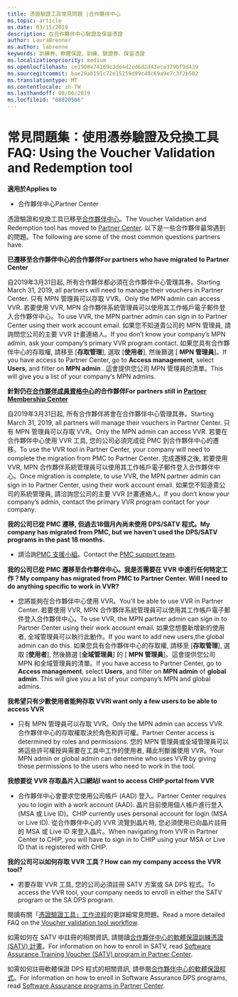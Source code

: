 ```yaml
---
title: 憑證驗證工具常見問題 |合作夥伴中心
ms.topic: article
ms.date: 03/15/2019
description: 在合作夥伴中心驗證及保留憑證
author: LauraBrenner
ms.author: labrenne
keywords: 訓練券、軟體保證、訓練、驗證券、保留憑證
ms.localizationpriority: medium
ms.openlocfilehash: ce1908e74169c3de4d2cd6d2d43ece379bf9d439
ms.sourcegitcommit: bae29ab191c72e15259d99c40c69a9e7c3f2b502
ms.translationtype: MT
ms.contentlocale: zh-TW
ms.lasthandoff: 08/06/2019
ms.locfileid: "68820506"
---
```

# <a name="faq-using-the-voucher-validation-and-redemption-tool"></a><span data-ttu-id="7a687-104">常見問題集：使用憑券驗證及兌換工具</span><span class="sxs-lookup"><span data-stu-id="7a687-104">FAQ: Using the Voucher Validation and Redemption tool</span></span> 

<span data-ttu-id="7a687-105">**適用於**</span><span class="sxs-lookup"><span data-stu-id="7a687-105">**Applies to**</span></span>

- <span data-ttu-id="7a687-106">合作夥伴中心</span><span class="sxs-lookup"><span data-stu-id="7a687-106">Partner Center</span></span>

<span data-ttu-id="7a687-107">憑證驗證和兌換工具已移至[合作夥伴中心](https://partner.microsoft.com/pcv/dashboard/overview)。</span><span class="sxs-lookup"><span data-stu-id="7a687-107">The Voucher Validation and Redemption tool has moved to [Partner Center](https://partner.microsoft.com/pcv/dashboard/overview).</span></span> <span data-ttu-id="7a687-108">以下是一些合作夥伴最常遇到的問題。</span><span class="sxs-lookup"><span data-stu-id="7a687-108">The following are some of the most common questions partners have.</span></span> 

<span data-ttu-id="7a687-109">**已遷移至合作夥伴中心的合作夥伴**</span><span class="sxs-lookup"><span data-stu-id="7a687-109">**For partners who have migrated to Partner Center**</span></span>

 <span data-ttu-id="7a687-110">自2019年3月31日起, 所有合作夥伴都必須在合作夥伴中心管理其券。</span><span class="sxs-lookup"><span data-stu-id="7a687-110">Starting March 31, 2019, all partners will need to manage their vouchers in Partner Center.</span></span> <span data-ttu-id="7a687-111">只有 MPN 管理員可以存取 VVR。</span><span class="sxs-lookup"><span data-stu-id="7a687-111">Only the MPN admin can access VVR.</span></span> <span data-ttu-id="7a687-112">若要使用 VVR, MPN 合作夥伴系統管理員可以使用其工作帳戶電子郵件登入合作夥伴中心。</span><span class="sxs-lookup"><span data-stu-id="7a687-112">To use VVR, the MPN partner admin can sign in to Partner Center using their work account email.</span></span> <span data-ttu-id="7a687-113">如果您不知道貴公司的 MPN 管理員, 請詢問您公司的主要 VVR 計畫連絡人。</span><span class="sxs-lookup"><span data-stu-id="7a687-113">If you don’t know your company’s MPN admin, ask your company’s primary VVR program contact.</span></span>  <span data-ttu-id="7a687-114">如果您具有合作夥伴中心的存取權, 請移至 [**存取管理**], 選取 [**使用者**], 然後篩選 [ **MPN 管理員**]。</span><span class="sxs-lookup"><span data-stu-id="7a687-114">If you have access to Partner Center, go to **Access management**, select **Users**, and filter on **MPN admin** .</span></span> <span data-ttu-id="7a687-115">這會提供您公司 MPN 管理員的清單。</span><span class="sxs-lookup"><span data-stu-id="7a687-115">This will give you a list of your company’s MPN admins.</span></span>  

<span data-ttu-id="7a687-116">**針對仍在[合作夥伴成員資格中心](https://partner.microsoft.com/)的合作夥伴**</span><span class="sxs-lookup"><span data-stu-id="7a687-116">**For partners still in [Partner Membership Center](https://partner.microsoft.com/)**</span></span>

<span data-ttu-id="7a687-117">自2019年3月31日起, 所有合作夥伴將會在合作夥伴中心管理其券。</span><span class="sxs-lookup"><span data-stu-id="7a687-117">Starting March 31, 2019, all partners will manage their vouchers in Partner Center.</span></span> <span data-ttu-id="7a687-118">只有 MPN 管理員可以存取 VVR。</span><span class="sxs-lookup"><span data-stu-id="7a687-118">Only the MPN admin can access VVR.</span></span> <span data-ttu-id="7a687-119">若要在合作夥伴中心使用 VVR 工具, 您的公司必須完成從 PMC 到合作夥伴中心的遷移。</span><span class="sxs-lookup"><span data-stu-id="7a687-119">To use the VVR tool in Partner Center, your company will need to complete the migration from PMC to Partner Center.</span></span> <span data-ttu-id="7a687-120">完成遷移之後, 若要使用 VVR, MPN 合作夥伴系統管理員可以使用其工作帳戶電子郵件登入合作夥伴中心。</span><span class="sxs-lookup"><span data-stu-id="7a687-120">Once migration is complete, to use VVR, the MPN partner admin can sign in to Partner Center, using their work account email.</span></span> <span data-ttu-id="7a687-121">如果您不知道貴公司的系統管理員, 請洽詢您公司的主要 VVR 計畫連絡人。</span><span class="sxs-lookup"><span data-stu-id="7a687-121">If you don’t know your company’s admin, contact the primary VVR program contact for your company.</span></span>  


<span data-ttu-id="7a687-122">**我的公司已從 PMC 遷移, 但過去18個月內尚未使用 DPS/SATV 程式。**</span><span class="sxs-lookup"><span data-stu-id="7a687-122">**My company has migrated from PMC, but we haven’t used the DPS/SATV programs in the past 18 months.**</span></span>

- <span data-ttu-id="7a687-123">請洽詢[PMC 支援小組](mailto:proghelp@microsoft.com)。</span><span class="sxs-lookup"><span data-stu-id="7a687-123">Contact the [PMC support team](mailto:proghelp@microsoft.com).</span></span> 


<span data-ttu-id="7a687-124">**我的公司已從 PMC 遷移至合作夥伴中心。我是否需要在 VVR 中進行任何特定工作？**</span><span class="sxs-lookup"><span data-stu-id="7a687-124">**My company has migrated from PMC to Partner Center. Will I need to do anything specific to work in VVR?**</span></span> 

- <span data-ttu-id="7a687-125">您將能夠在合作夥伴中心使用 VVR。</span><span class="sxs-lookup"><span data-stu-id="7a687-125">You’ll be able to use VVR in Partner Center.</span></span>  <span data-ttu-id="7a687-126">若要使用 VVR, MPN 合作夥伴系統管理員可以使用其工作帳戶電子郵件登入合作夥伴中心。</span><span class="sxs-lookup"><span data-stu-id="7a687-126">To use VVR, the MPN partner admin can sign in to Partner Center using their work account email.</span></span> <span data-ttu-id="7a687-127">如果您想要新增新的使用者, 全域管理員可以執行此動作。</span><span class="sxs-lookup"><span data-stu-id="7a687-127">If you want to add new users,the global admin can do this.</span></span> <span data-ttu-id="7a687-128">如果您具有合作夥伴中心的存取權, 請移至 [**存取管理**], 選取 [**使用者**], 然後篩選 [**全域管理員**] 的 [ **MPN 管理員**]。這會提供您公司 MPN 和全域管理員的清單。</span><span class="sxs-lookup"><span data-stu-id="7a687-128">If you have access to Partner Center, go to **Access management**, select **Users**, and filter on **MPN admin** of **global admin**. This will give you a list of your company’s MPN and global admins.</span></span>  

<span data-ttu-id="7a687-129">**我希望只有少數使用者能夠存取 VVR**</span><span class="sxs-lookup"><span data-stu-id="7a687-129">**I want only a few users to be able to access VVR**</span></span>

- <span data-ttu-id="7a687-130">只有 MPN 管理員可以存取 VVR。</span><span class="sxs-lookup"><span data-stu-id="7a687-130">Only the MPN admin can access VVR.</span></span> <span data-ttu-id="7a687-131">合作夥伴中心的存取權取決於角色和許可權。</span><span class="sxs-lookup"><span data-stu-id="7a687-131">Partner Center access is determined by roles and permissions.</span></span> <span data-ttu-id="7a687-132">您的 MPN 管理員或全域管理員可以將這些許可權授與需要在工具中工作的使用者, 藉此判斷誰使用 VVR。</span><span class="sxs-lookup"><span data-stu-id="7a687-132">Your MPN admin or global admin can determine who uses VVR by giving those permissions to the users who need to work in the tool.</span></span>

<span data-ttu-id="7a687-133">**我想要從 VVR 存取晶片入口網站**</span><span class="sxs-lookup"><span data-stu-id="7a687-133">**I want to access CHIP portal from VVR**</span></span>

- <span data-ttu-id="7a687-134">合作夥伴中心會要求您使用公司帳戶 (AAD) 登入。</span><span class="sxs-lookup"><span data-stu-id="7a687-134">Partner Center requires you to login with a work account (AAD).</span></span>  <span data-ttu-id="7a687-135">晶片目前使用個人帳戶進行登入 (MSA 或 Live ID)。</span><span class="sxs-lookup"><span data-stu-id="7a687-135">CHIP currently uses personal account for login (MSA or Live ID).</span></span>  <span data-ttu-id="7a687-136">從合作夥伴中心的 VVR 流覽到晶片時, 您必須使用已向晶片註冊的 MSA 或 Live ID 來登入晶片。</span><span class="sxs-lookup"><span data-stu-id="7a687-136">When navigating from VVR in Partner Center to CHIP, you will have to sign in to CHIP using your MSA or Live ID that is registered with CHIP.</span></span>

<span data-ttu-id="7a687-137">**我的公司可以如何存取 VVR 工具？**</span><span class="sxs-lookup"><span data-stu-id="7a687-137">**How can my company access the VVR tool?**</span></span>

- <span data-ttu-id="7a687-138">若要存取 VVR 工具, 您的公司必須註冊 SATV 方案或 SA DPS 程式。</span><span class="sxs-lookup"><span data-stu-id="7a687-138">To access the VVR tool, your company needs to enroll in either the SATV program or the SA DPS program.</span></span>

<span data-ttu-id="7a687-139">閱讀有關「[憑證驗證工具」工作流程](https://query.prod.cms.rt.microsoft.com/cms/api/am/binary/RE3kz5o)的更詳細常見問題。</span><span class="sxs-lookup"><span data-stu-id="7a687-139">Read a more detailed FAQ on the [Voucher validation tool workflow](https://query.prod.cms.rt.microsoft.com/cms/api/am/binary/RE3kz5o).</span></span>

<span data-ttu-id="7a687-140">如需如何在 SATV 中註冊的相關資訊, 請閱讀[合作夥伴中心的軟體保證訓練憑證 (SATV) 計畫](software-assurance-satv.md)。</span><span class="sxs-lookup"><span data-stu-id="7a687-140">For information on how to enroll in SATV, read [Software Assurance Training Voucher (SATV) program in Partner Center](software-assurance-satv.md).</span></span>

<span data-ttu-id="7a687-141">如需如何註冊軟體保證 DPS 程式的相關資訊, 請參閱[合作夥伴中心的軟體保證程式](software-assurance-dps.md)。</span><span class="sxs-lookup"><span data-stu-id="7a687-141">For information on how to enroll in Software Assurance DPS programs, read [Software Assurance programs in Partner Center](software-assurance-dps.md).</span></span>
